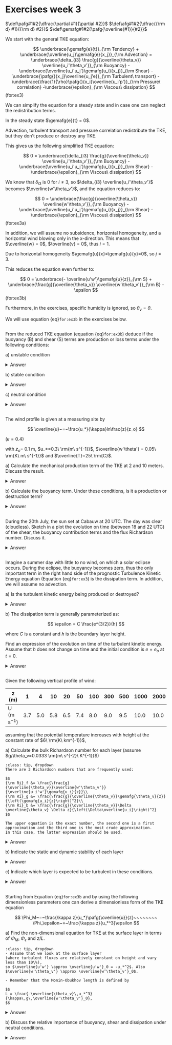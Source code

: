 # Exercises week 3

$\def\pafg#1#2{\dfrac{\partial #1}{\partial #2}}$
$\def\afg#1#2{\dfrac{{\rm d} #1}{{\rm d} #2}}$
$\def\gemafg#1#2{\pafg{\overline{#1}}{#2}}$


We start with the general TKE equation: 

$$
\underbrace{\gemafg{e}{t}}_{\rm Tendency} + \underbrace{\overline{u_j}\gemafg{e}{x_j}}_{\rm Advection}
= \underbrace{\delta_{i3} \frac{g}{\overline{\theta_v}} \overline{u_i'\theta_v'}}_{\rm Buoyancy}
  -\underbrace{\overline{u_i'u_j'}\gemafg{u_i}{x_j}}_{\rm Shear}
  -\underbrace{\pafg{}{x_j}\overline{u_j'e}}_{\rm Turbulent\ transport} 
  -\underbrace{\frac{1}{\rho}\pafg{}{x_i}\overline{u_i'p'}}_{\rm Pressure\ correlation}
  -\underbrace{\epsilon}_{\rm Viscous\ dissipation}
$$(for:ex3)

We can simplify the equation for a steady state and in case one can neglect the redistribution terms.

In the steady state $\gemafg{e}{t} = 0$.

Advection, turbulent transport and pressure correlation redistribute the TKE, but they don't produce or destroy any TKE. 

This gives us the following simplified TKE equation:

$$
0
= \underbrace{\delta_{i3} \frac{g}{\overline{\theta_v}} \overline{u_i'\theta_v'}}_{\rm Buoyancy}
-\underbrace{\overline{u_i'u_j'}\gemafg{u_i}{x_j}}_{\rm Shear}
-\underbrace{\epsilon}_{\rm Viscous\ dissipation}
$$

We know that $\delta_{i3}$ is 0 for $i \neq 3$, 
so $\delta_{i3} \overline{u_i'\theta_v'}$ becomes $\overline{w'\theta_v'}$, and the equation reduces to:

$$
0
= \underbrace{\frac{g}{\overline{\theta_v}} \overline{w'\theta_v'}}_{\rm Buoyancy}
-\underbrace{\overline{u_i'u_j'}\gemafg{u_i}{x_j}}_{\rm Shear}
-\underbrace{\epsilon}_{\rm Viscous\ dissipation}
$$(for:ex3a)

In addition, we will assume no subsidence, horizontal homogeneity, and a horizontal wind blowing only in the x-direction.
This means that $\overline{w} = 0$, $\overline{v} = 0$, thus $i=1$.

Due to horizontal homogeneity $\gemafg{u}{x}=\gemafg{u}{y}=0$, so $j=3$. 

This reduces the equation even further to: 

$$
0 = \underbrace{- \overline{u'w'}\gemafg{u}{z}}_{\rm S} + \underbrace{\frac{g}{\overline{\theta_v}} \overline{w'\theta_v'}}_{\rm B} - \epsilon
$$(for:ex3b)

Furthermore, in the exercises, specific humidity is ignored, so $\theta_v = \theta$.

We will use equation {eq}`for:ex3b` in the exercises below. 


##
From the reduced TKE equation (equation {eq}`for:ex3b`) deduce if the buoyancy (B) and
shear (S) terms are production or loss terms under the following conditions:

a) unstable condition

<details>
  <summary>Answer</summary>

```{figure} figures/exercise3_4_a.png
:name: fig3a
Vertical profiles of $\theta$ (a) and $U$ (b) under unstable conditions
```

The unstable condition is depicted in {numref}`fig3a`.
It is shown that $\overline{w'\theta'}>0$, since $\frac{g}{\overline{\theta}} > 0$, this leads to $B>0$.
It is shown that and $\overline{u'w'}<0$, since $\gemafg{u}{z} > 0$ and the shear term contains a minus sign, $S>0$.
Both contributions are production terms.

</details>

b) stable condition

<details>
  <summary>Answer</summary>

```{figure} figures/exercise3_4_b.png
:name: fig3b
Vertical profiles of $\theta$ (a) and $U$ (b) under stable conditions
```

The stable condition is depicted in {numref}`fig3b`.
It is shown that $\overline{w'\theta'}<0$, since $\frac{g}{\overline{\theta}} > 0$, this leads to $B<0$.
As under question a, it is shown that and $\overline{u'w'}<0$, since $\gemafg{u}{z} > 0$ and the shear term contains a minus sign, $S>0$.
Shear remains a production terms, but buoyancy leads to destruction of TKE.
</details>

c) neutral condition

<details>
  <summary>Answer</summary>

Under neutral conditions, the potential temperature does not change with height. 
Therefore, $\overline{w'\theta'}=0$, which leads to $B=0$. 
As under stable and unstable conditions, shear is a production term. 
As the buoyancy is 0, all the TKE produced by shear is destroyed by dissipation. 

</details>


##
The wind profile is given at a measuring site by

$$
\overline{u}~=~\frac{u_*}{\kappa}ln\frac{z}{z_o}
$$

(${\kappa}=0.4$)

with $z_o$= 0.1 m, $u_*=0.3\ \rm{m\ s^{-1}}$, $\overline{w'\theta'} = 0.05\ \rm{K\ m\ s^{-1}}$
and $\overline{T}=25\ \rm{C}$.

a) Calculate the mechanical production term of the TKE at 2 and 10 meters.
Discuss the result.

<details>
  <summary>Answer</summary>


Mechanical production term: $-\overline{u'w'}\pafg{\overline{u}}{z}$ (see equation {eq}`for:ex3b`). 
$\overline{u'w'}$ can be related to $u_*$ by using first-order closure ($K$-theory):

$$
\overline{u'w'} &= - \kappa z u_* \pafg{\overline{u}}{z} \\
  &= - \kappa z u_* \pafg{}{z}\left(\frac{u_*}{\kappa}{\rm ln}\frac{z}{z_0}\right)\\
  &= - \kappa z u_* \frac{u_*}{\kappa} \frac{1}{z}\\
  &= - {u_*}^2 .
$$

Therefore, the mechanical production term is

$$
P &= - \overline{u'w'}\pafg{\overline{u}}{z} \\
  &= {u_*}^2 \frac{u_*}{\kappa} \frac{1}{z}
  &= \frac{{u_*}^3}{\kappa z}
$$

Since $\kappa=0.4$ and $u_*=0.3 \rm \, m\ s^{-1}$, P(2 m) = $3.375\cdot 10^{-2}\rm\,m^2\,s^{-3}$ and P(10 m) = $6.75\cdot 10^{-3}\rm\,m^2\,s^{-3}$. 

There is production! Shear does not destroy turbulence.

</details>


b) Calculate the buoyancy term. Under these conditions, is it a production or destruction term?

<details>
  <summary>Answer</summary>

Buoyancy term: $\frac{g}{\theta_v}\overline{w'\theta_v'}$ (see equation {eq}`for:ex3b`). 

We assume there's no moist, so $\theta_v=\theta$. Furthermore, $\theta \approx T + \gamma_d z$, 
in which the lapse rate $\gamma_d$ is $\frac{g}{c_p} = 9.8 \cdot 10^{-3}\rm\,K\ m^{-1}$. This means that, even at 10 m height, 
$\theta$ and $T$ differ less than $0.1\rm\,K$, as $\gamma_d z$ is $9.8 \cdot 10^{-3} \cdot 10$. 
Thus, we can say that $\theta_v = 298\rm\,K$ at both heights. 
Therefore, the buoyancy term is $1.64 \cdot 10^{-3}\rm\,m^2\,s^{-3}$ at both heights.

Positive buoyancy flux leads to a production term.

</details>

##
During the 20th July, the sun set at Cabauw at 20 UTC. The day
was clear (cloudless). Sketch in a plot the evolution on time (between 18 and 22 UTC) of
the shear, the buoyancy contribution terms and the flux Richardson number. Discuss it.

<details>
  <summary>Answer</summary>

```{figure} figures/exercise3_5.png
:name: fig5
Buoyancy (B), shear (S), and the Richardson number (Ri) as a function of time.
```

{numref}`fig5` contains the sketch. 
The buoyancy decreases until sunset. 
After sunset, the earth's surface is still warmed up, but begins to cool, which causes a delay in the moment that buoyancy is zero. 
After this point, the earth's surface keeps cooling by longwave radiation. 
Consequently, stratification of the flow sets in, $\gemafg{\theta}{z}>0$, and the heat flux becomes negative, corresponding to negative buoyancy.

When the flow becomes more laminar / less turbulent, the shear decreases.

During day (and the start of the afternoon), the Richardson number is negative, which corresponds to a turbulent flow. 
After sunset, the Richardson number increases. When the Richardson number > 1, the flow becomes laminar.

</details>

##
Imagine a summer day with little to no wind, on which a solar eclipse occurs. During the eclipse, the buoyancy becomes zero, 
thus the only important term in the right hand side of the prognostic Turbulence Kinetic Energy
equation (Equation {eq}`for:ex3`) is the dissipation term. In addition, we will assume no advection.

a) Is the turbulent kinetic energy being produced or destroyed?

<details>
  <summary>Answer</summary>

If the only relevant term is dissipation, the turbulent kinetic energy is being destroyed.

</details>

b)
The dissipation term is generally parameterized as:

$$
\epsilon = C \frac{e^{3/2}}{h}
$$

where $C$ is a constant and $h$ is the boundary layer height.

Find an expression of the evolution on time of the turbulent kinetic
energy. Assume that $h$ does not change on time and the initial condition is
$e=e_o$ at $t=0$.

<details>
  <summary>Answer</summary>

If only dissipation is important on the right hand side of the equation, and advection can be neglected, 
the total equation ({eq}`for:ex3`) becomes

$$
\pafg{e}{t} &= -\epsilon\\
 &= -C\frac{e^\frac{3}{2}}{h}\\
e^{-\frac{3}{2}} \partial e &= -\frac{C}{h}\partial t
$$

Since $e$ is only dependent on $t$, this can be written as

$$
e^{-\frac{3}{2}} {\rm d}e &= -\frac{C}{h}{\rm d}t \\
\int_{e\left(t_1\right)}^{e\left(t_2\right)}{e^{-\frac{3}{2}} {\rm d}e} &= -\int_{t_1}^{t_2}{\frac{C}{h}{\rm d}t} \\
\left[-2 e^{-\frac{1}{2}}\right]_{e\left(t_1\right)}^{e\left(t_2\right)} &= -\frac{C}{h} \left[t\right]_{t_1}^{t_2}
$$

Now, substituting $t_1=0$, $t_2=t$, $e\left(t_1\right)=e_0$ and $e\left(t_2\right)=e$.

$$
-2\left(e^{-\frac{1}{2}} - e_0^{-\frac{1}{2}}\right) &= -\frac{C}{h}t\\
e^{-\frac{1}{2}} &= e_0^{-\frac{1}{2}} + \frac{C\,t}{2h}\\
e^{\frac{1}{2}} &= \frac{1}{e_0^{-\frac{1}{2}} + \frac{C\,t}{2h}}
$$

This results in $e=\left(\dfrac{1}{\dfrac{1}{\sqrt{e_0}}+\dfrac{C\,t}{2 h}}\right)^2$

</details>


##
Given the following vertical profile of wind:

| z (m)         | 1     | 4 | 10    | 20    | 50    | 100   | 300   | 500   | 1000  | 2000  |
| --            |--     |-- | --    | --    | --    | --    | --    | --    | --    | --    |  
| U (m s$^{-1}$)| 3.7   |5.0|5.8    |6.5    |7.4    |8.0    |9.0    |9.5    |10.0   |10.0   |

assuming that the potential temperature increases with height at
the constant rate of $6\ \rm{K\ km^{-1}}$,

a) Calculate the bulk Richardson number for each layer (assume $g/\theta_v=0.0333 \rm{m\ s^{-2}\ K^{-1}}$)
```{hint}
:class: tip, dropdown
There are 3 Richardson numbers that are frequently used:

$$
{\rm Ri}_f &= \frac{\frac{g}{\overline{\theta_v}}\overline{w'\theta_v'}}{\overline{u_i'w'}\gemafg{u_i}{z}}\\
{\rm Ri}_g &= \frac{\frac{g}{\overline{\theta_v}}\gemafg{\theta_v}{z}}{\left(\gemafg{u_i}{z}\right)^2}\\
{\rm Ri}_b &= \frac{\frac{g}{\overline{\theta_v}}\Delta \overline{\theta_v} \Delta z}{\left(\Delta\overline{u_i}\right)^2}
$$

The upper equation is the exact number, the second one is a first approximation and the third one is the most crude approximation.
In this case, the latter expression should be used.
```

<details>
  <summary>Answer</summary>

| $\Delta z\rm\left(m\right)$                       | 3     | 6     | 10    | 30    | 50    | 200   | 200   | 500   | 1000      |
| --                                                | --    | --    | --    | --    | --    | --    | --    | --    | --        |
| $\Delta \overline{\theta_v}\left(K\right)$        | 0.018 | 0.036 | 0.06  | 0.18  | 0.3   | 1.2   | 1.2   | 3     | 6         |
| $\Delta \overline{u_i}\rm\left(m\,s^{-1}\right)$  | 1.3   | 0.8   | 0.7   | 0.9   | 0.6   | 1.0   | 0.5   | 0.5   | 0         |
| ${\rm Ri}_b\rm\left(-\right)$               | $1.1\,10^{-3}$ | $1.1\,10^{-2}$  | $4.1\,10^{-2}$ | $0.22$ | $1.4$ | $8.0$ | $32$ | $200$ | $+\infty$|

</details>


b) Indicate the static and dynamic stability of each layer

<details>
  <summary>Answer</summary>

Static stability: 
$
\begin{cases}
\rm{ Unstable : Buoyancy > 0}\\
\rm{ Stable\ \ \ \ : Buoyancy < 0}
\end{cases}
$

Since for all layers $\gemafg{\theta_v}{z} > 0$, therefore $\overline{w'\theta_v'} < 0$, 
the buoyancy flux is negative everywhere and all layers are statically stable.

Dynamic stability: 
$
\begin{cases}
\rm{ Unstable  : Buoyancy + Shear > 0 \Rightarrow Shear > - Buoyancy \Rightarrow Ri < 1} \\
\rm{ Stable\ \ \ \ : Buoyancy + Shear < 0 \Rightarrow Shear < - Buoyancy \Rightarrow Ri > 1}
\end{cases}
$

Therefore, the lowest 4 layers are dynamically unstable. The other layers are dynamically stable. 

</details>

c) Indicate which layer is expected to be turbulent in these conditions.

<details>
  <summary>Answer</summary>

The turbulent layers are those layers where turbulence is generated more than it is destroyed, so under dynamically unstable conditions (Shear $>$ - Buoyancy). 
Therefore, the lowest 4 layers are turbulent.

</details>

##
Starting from Equation {eq}`for:ex3b` and by using the following dimensionless parameters one can derive a dimensionless
form of the TKE equation

$$
\Phi_M~=~\frac{\kappa z}{u_*}\pafg{\overline{u}}{z}~~~~~~~~
\Phi_\epsilon~=~\frac{\kappa z}{u_*^3}\epsilon
$$

a) Find the non-dimensional equation for TKE at the surface layer in terms of $\Phi_M$, $\Phi_\epsilon$
and $z/L$.

```{hint}
:class: tip, dropdown
- Assume that we look at the surface layer 
(where turbulent fluxes are relatively constant on height and vary less than 10\%), 
so $\overline{u'w'} \approx \overline{u'w'}_0 = -u_*^2$. Also $\overline{w'\theta_v'} \approx \overline{w'\theta_v'}_0$. 

- Remember that the Monin-Obukhov length is defined by 

$$
L = \frac{-\overline{\theta_v}\,u_*^3}{\kappa\,g\,\overline{w'\theta_v'}_0}, 
$$

```

<details>
  <summary>Answer</summary>

To make the TKE equation more general for boundary layer statistics, everything is scaled. Typical measures for momentum and dissipation are

$$
\Phi_m &= \frac{\kappa\, z}{u_*}\gemafg{u}{z}\\
\Phi_\epsilon &= \frac{\kappa\, z}{u_*^3}\epsilon
$$

This can be rewritten to

$$
\gemafg{u}{z} = \Phi_m \frac{u_*}{\kappa\, z}
$$(for:54a1)

$$
\epsilon = \Phi_\epsilon \frac{u_*^3}{\kappa\, z}
$$(for:54a2)

Substituting Equations {eq}`for:54a1` and {eq}`for:54a2` in Equation {eq}`for:ex3b`, yields

$$
0= -\overline{u'w'}\frac{u_*\Phi_m}{\kappa \,z} + \frac{g}{\overline{\theta_v}}\overline{w'\theta_v'} - \frac{u_*^3 \Phi_\epsilon}{\kappa\, z}
$$

Since the $\Phi_{m}$ and $\Phi_{\epsilon}$ are dimensionless, 
the units of the total equation are $\rm m^2\,s^{-3}$. 
How to make this equation dimensionless? 
The last term shows, an easy way is to multiply the whole equation by $\frac{\kappa z}{u_*^3}$, which results in

$$
0= \frac{-\overline{u'w'}}{u_*^2}\Phi_m + \frac{\kappa\,g\,\overline{w'\theta_v'}}{\overline{\theta_v}\,u_*^3}z - \Phi_\epsilon
$$

We look at the surface layer (where turbulent fluxes are relatively constant on height and vary less than 10\%, {cite}`stull1988introduction`), so $\overline{u'w'} \approx \overline{u'w'}_0 = -u_*^2$. Also $\overline{w'\theta_v'} \approx \overline{w'\theta_v'}_0$. 

Considering that the Monin-Obukhov length is defined by 

$$
L = \frac{-\overline{\theta_v}\,u_*^3}{\kappa\,g\,\overline{w'\theta_v'}_0}, 
$$

the total TKE equation can be rewritten to $0=\Phi_m-\frac{z}{L}-\Phi_\epsilon$

</details>

b) Discuss the relative importance of buoyancy, shear and dissipation under neutral conditions.

<details>
  <summary>Answer</summary>

Under neutral stratifying conditions, $\frac{z}{L}=0$ (since the buoyancy flux is 0). 
Therefore, what remains of the TKE equation is $\Phi_m=\Phi_\epsilon$.
All kinetic energy that is generated by shear is directly dissipated.

Note that we came to the same conclusion with a less formal derivation in exercise 1.  
</details>
